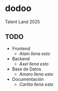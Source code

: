 # dodoo
Talent Land 2025


## TODO
 - Frontend
    - *Alain llena esto* 
 - Backend
    - *Axel llena esto*
 - Base de Datos
    - *Amaro llena esto*
 - Documentación
    - *Carlita llena esto*

